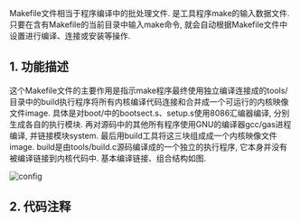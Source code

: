 Makefile文件相当于程序编译中的批处理文件. 是工具程序make的输入数据文件. 只要在含有Makefile的当前目录中输入make命令, 就会自动根据Makefile文件中设置进行编译、连接或安装等操作. 

## 1. 功能描述

这个Makefile文件的主要作用是指示make程序最终使用独立编译连接成的tools/目录中的build执行程序将所有内核编译代码连接和合并成一个可运行的内核映像文件image. 具体是对boot/中的bootsect.s、setup.s使用8086汇编器编译, 分别生成各自的执行模块. 再对源码中的其他所有程序使用GNU的编译器gcc/gas进程编译, 并链接模块system. 最后用build工具将这三块组成成一个内核映像文件image. build是由tools/build.c源码编译成的一个独立的执行程序, 它本身并没有被编译链接到内核代码中. 基本编译链接、组合结构如图. 

![config](images/39.png)

## 2. 代码注释

